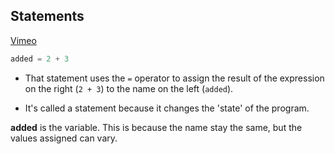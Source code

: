 ## Statements
[Vimeo](https://vimeo.com/954334376/0c486313d0#t=0)

```python
added = 2 + 3
````

* That statement uses the `=` operator to assign the result of the expression on
the right (`2 + 3`) to the name on the left (`added`).

* It's called a statement because it changes the 'state' of the program.

**added** is the variable. This is because the name stay the same, but the values assigned can vary.
